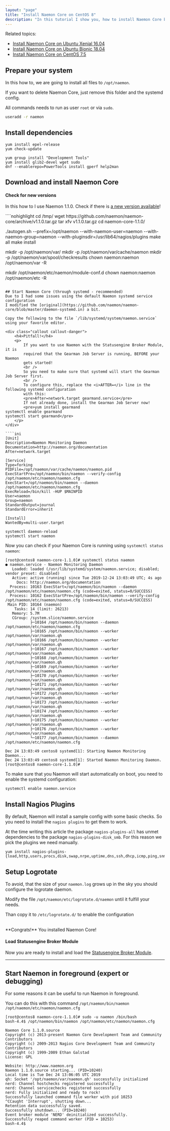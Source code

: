 ```yaml
---
layout: "page"
title: "Install Naemon Core on CentOS 8"
description: "In this tutorial I show you, how to install Naemon Core by yourself on CentOS 8"
---
```


Related topics:


- <a href="{{ site.url }}/tutorials/install-naemon">Install Naemon Core on Ubuntu Xenial 16.04</a>
- <a href="{{ site.url }}/tutorials/install-naemon-bionic">Install Naemon Core on Ubuntu Bionic 18.04</a>
- <a href="{{ site.url }}/tutorials/install-naemon-centos7">Install Naemon Core on CentOS 7.5</a>

## Prepare your system
In this how to, we are going to install all files to `/opt/naemon`.

If you want to delete Naemon Core, just remove this folder and the systemd config.

All commands needs to run as user `root` or via `sudo`.

````bash
useradd -r naemon
````

## Install dependencies

````nohighlight
yum install epel-release
yum check-update

yum group install "Development Tools"
yum install glib2-devel wget sudo
dnf --enablerepo=PowerTools install gperf help2man
````

## Download and install Naemon Core
<div class="callout callout-info">
    <h4>Check for new versions</h4>
    <p>
        In this how to I use Naemon 1.1.0. Check if there is
        <a href="https://github.com/naemon/naemon-core/releases" target="_blank">a new version available</a>!
    </p>
</div>
````nohighlight
cd /tmp/
wget https://github.com/naemon/naemon-core/archive/v1.1.0.tar.gz
tar xfv v1.1.0.tar.gz
cd naemon-core-1.1.0/

./autogen.sh --prefix=/opt/naemon --with-naemon-user=naemon --with-naemon-group=naemon --with-pluginsdir=/usr/lib64/nagios/plugins
make all
make install

mkdir -p /opt/naemon/var/
mkdir -p /opt/naemon/var/cache/naemon
mkdir -p /opt/naemon/var/spool/checkresults
chown naemon:naemon /opt/naemon/var -R

mkdir /opt/naemon/etc/naemon/module-conf.d
chown naemon:naemon /opt/naemon/etc -R
````

## Start Naemon Core (through systemd - recommended)
Due to I had some issues using the default Naemon systemd service configuration
I modified the [original](https://github.com/naemon/naemon-core/blob/master/daemon-systemd.in) a bit.

Copy the following to the file `/lib/systemd/system/naemon.service` using your favorite editor.

<div class="callout callout-danger">
    <h4>Pitfall!</h4>
    <p>
        If you want to use Naemon with the Statusengine Broker Module, it is
        required that the Gearman Job Server is running, BEFORE your Naemon
        gets started!
        <br />
        So you need to make sure that systemd will start the Gearman Job Server first.
        <br />
        To configure this, replace the <i>AFTER=</i> line in the following systemd configuration
        with this:
        <pre>After=network.target gearmand.service</pre>
        If not already done, install the Gearman Job Server now!
        <pre>yum install gearmand
systemctl enable gearmand
systemctl start gearmand</pre>
    </p>
</div>

````ini
[Unit]
Description=Naemon Monitoring Daemon
Documentation=http://naemon.org/documentation
After=network.target

[Service]
Type=forking
PIDFile=/opt/naemon/var/cache/naemon/naemon.pid
ExecStartPre=/opt/naemon/bin/naemon --verify-config /opt/naemon/etc/naemon/naemon.cfg
ExecStart=/opt/naemon/bin/naemon --daemon /opt/naemon/etc/naemon/naemon.cfg
ExecReload=/bin/kill -HUP $MAINPID
User=naemon
Group=naemon
StandardOutput=journal
StandardError=inherit

[Install]
WantedBy=multi-user.target

````


````nohighlight
systemctl daemon-reload
systemctl start naemon
````

Now you can check if your Naemon Core is running using `systemctl status naemon`:
````nohighlight
[root@centos8 naemon-core-1.1.0]# systemctl status naemon
● naemon.service - Naemon Monitoring Daemon
   Loaded: loaded (/usr/lib/systemd/system/naemon.service; disabled; vendor preset: disabled)
   Active: active (running) since Tue 2019-12-24 13:03:49 UTC; 4s ago
     Docs: http://naemon.org/documentation
  Process: 10163 ExecStart=/opt/naemon/bin/naemon --daemon /opt/naemon/etc/naemon/naemon.cfg (code=exited, status=0/SUCCESS)
  Process: 10162 ExecStartPre=/opt/naemon/bin/naemon --verify-config /opt/naemon/etc/naemon/naemon.cfg (code=exited, status=0/SUCCESS)
 Main PID: 10164 (naemon)
    Tasks: 14 (limit: 26213)
   Memory: 5.7M
   CGroup: /system.slice/naemon.service
           ├─10164 /opt/naemon/bin/naemon --daemon /opt/naemon/etc/naemon/naemon.cfg
           ├─10165 /opt/naemon/bin/naemon --worker /opt/naemon/var/naemon.qh
           ├─10166 /opt/naemon/bin/naemon --worker /opt/naemon/var/naemon.qh
           ├─10167 /opt/naemon/bin/naemon --worker /opt/naemon/var/naemon.qh
           ├─10168 /opt/naemon/bin/naemon --worker /opt/naemon/var/naemon.qh
           ├─10169 /opt/naemon/bin/naemon --worker /opt/naemon/var/naemon.qh
           ├─10170 /opt/naemon/bin/naemon --worker /opt/naemon/var/naemon.qh
           ├─10171 /opt/naemon/bin/naemon --worker /opt/naemon/var/naemon.qh
           ├─10172 /opt/naemon/bin/naemon --worker /opt/naemon/var/naemon.qh
           ├─10173 /opt/naemon/bin/naemon --worker /opt/naemon/var/naemon.qh
           ├─10174 /opt/naemon/bin/naemon --worker /opt/naemon/var/naemon.qh
           ├─10175 /opt/naemon/bin/naemon --worker /opt/naemon/var/naemon.qh
           ├─10176 /opt/naemon/bin/naemon --worker /opt/naemon/var/naemon.qh
           └─10177 /opt/naemon/bin/naemon --daemon /opt/naemon/etc/naemon/naemon.cfg

Dec 24 13:03:49 centos8 systemd[1]: Starting Naemon Monitoring Daemon...
Dec 24 13:03:49 centos8 systemd[1]: Started Naemon Monitoring Daemon.
[root@centos8 naemon-core-1.1.0]#
````
To make sure that you Naemon will start automatically on boot, you need to
enable the systemd configuration:
````nohighlight
systemctl enable naemon.service
````

## Install Nagios Plugins
By default, Naemon will install a sample config with some basic checks.
So you need to install the `nagios plugins` to get them to work.

At the time writing this article the package `nagios-plugins-all` has unmet dependencies to the package `nagios-plugins-disk_smb`.
For this reason we pick the plugins we need manually.

````nohighlight
yum install nagios-plugins-{load,http,users,procs,disk,swap,nrpe,uptime,dns,ssh,dhcp,icmp,ping,snmp,dummy,by_ssh,tcp}
````

## Setup Logrotate
To avoid, that the size of your `naemon.log` grows up in the sky you should configure
the logrotate daemon.

Modify the file `/opt/naemon/etc/logrotate.d/naemon` until it fulfill your needs.

Than copy it to `/etc/logrotate.d/` to enable the configuration

<br />
**Congrats!** You installed Naemon Core!

<div class="callout callout-info">
    <h4>Load Statusengine Broker Module</h4>
    <p>
        Now you are ready to install and load the
        <a href="{{ site.url }}/broker">Statusengine Broker Module</a>.
    </p>
</div>

---

## Start Naemon in foreground (expert or debugging)
For some reasons it can be useful  to run Naemon in foreground.

You can do this with this command `/opt/naemon/bin/naemon /opt/naemon/etc/naemon/naemon.cfg`
````nohighlight
[root@centos8 naemon-core-1.1.0]# sudo -u naemon /bin/bash
bash-4.4$ /opt/naemon/bin/naemon /opt/naemon/etc/naemon/naemon.cfg

Naemon Core 1.1.0.source
Copyright (c) 2013-present Naemon Core Development Team and Community Contributors
Copyright (c) 2009-2013 Nagios Core Development Team and Community Contributors
Copyright (c) 1999-2009 Ethan Galstad
License: GPL

Website: http://www.naemon.org
Naemon 1.1.0.source starting... (PID=10240)
Local time is Tue Dec 24 13:06:05 UTC 2019
qh: Socket '/opt/naemon/var/naemon.qh' successfully initialized
nerd: Channel hostchecks registered successfully
nerd: Channel servicechecks registered successfully
nerd: Fully initialized and ready to rock!
Successfully launched command file worker with pid 10253
^CCaught 'Interrupt', shutting down...
Retention data successfully saved.
Successfully shutdown... (PID=10240)
Event broker module 'NERD' deinitialized successfully.
Successfully reaped command worker (PID = 10253)
bash-4.4$
````
